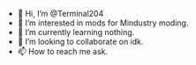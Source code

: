 - 👋 Hi, I’m @Terminal204
- 👀 I’m interested in mods for Mindustry moding.
- 🌱 I’m currently learning nothing.
- 💞️ I’m looking to collaborate on idk.
- 📫 How to reach me ask.

<!---
Terminal204/Terminal204 is a ✨ special ✨ repository because its `README.md` (this file) appears on your GitHub profile.
You can click the Preview link to take a look at your changes.
--->
